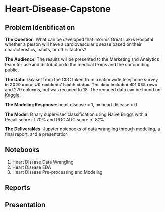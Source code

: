 # Heart-Disease-Capstone

## Problem Identification

**The Question**: What can be developed that informs Great Lakes Hospital whether a person will have a cardiovascular disease based on their characteristics, habits, or other factors?

**The Audience**: The results will be presented to the Marketing and Analytics team for use and distribution to the medical teams and the surrounding public.

**The Data**: Dataset from the CDC taken from a nationwide telephone survey in 2020 about US residents’ health status.  The data included 401,958 rows and 279 columns, but was reduced to 18.  The reduced data can be found on [Kaggle](https://www.kaggle.com/datasets/kamilpytlak/personal-key-indicators-of-heart-disease).

**The Modeling Response**: heart disease = 1, no heart disease = 0

**The Model**: Binary supervised classification using Naive Briggs with a Recall score of 70% and ROC AUC score of 82%

**The Deliverables**: Jupyter notebooks of data wrangling through modeling, a final report, and a presentation


## Notebooks
1. Heart Disease Data Wrangling
2. Heart Disease EDA
3. Heart Disease Pre-processing and Modeling

## Reports

## Presentation

